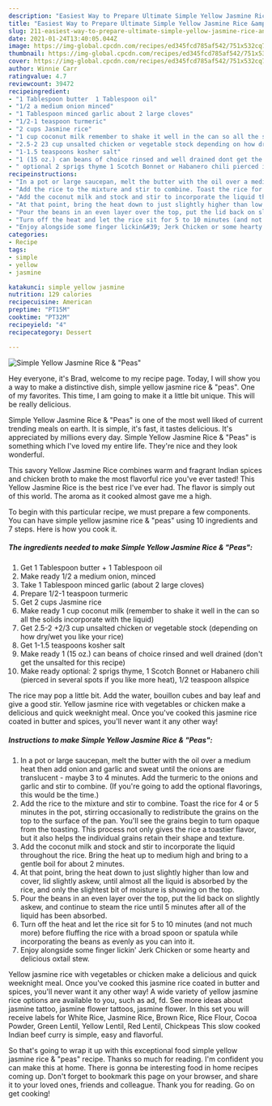 ```yaml
---
description: "Easiest Way to Prepare Ultimate Simple Yellow Jasmine Rice &amp;amp; &amp;#34;Peas&amp;#34;"
title: "Easiest Way to Prepare Ultimate Simple Yellow Jasmine Rice &amp;amp; &amp;#34;Peas&amp;#34;"
slug: 211-easiest-way-to-prepare-ultimate-simple-yellow-jasmine-rice-and-amp-and-34-peas-and-34
date: 2021-01-24T13:40:05.044Z
image: https://img-global.cpcdn.com/recipes/ed345fcd785af542/751x532cq70/simple-yellow-jasmine-rice-peas-recipe-main-photo.jpg
thumbnail: https://img-global.cpcdn.com/recipes/ed345fcd785af542/751x532cq70/simple-yellow-jasmine-rice-peas-recipe-main-photo.jpg
cover: https://img-global.cpcdn.com/recipes/ed345fcd785af542/751x532cq70/simple-yellow-jasmine-rice-peas-recipe-main-photo.jpg
author: Winnie Carr
ratingvalue: 4.7
reviewcount: 39472
recipeingredient:
- "1 Tablespoon butter  1 Tablespoon oil"
- "1/2 a medium onion minced"
- "1 Tablespoon minced garlic about 2 large cloves"
- "1/2-1 teaspoon turmeric"
- "2 cups Jasmine rice"
- "1 cup coconut milk remember to shake it well in the can so all the solids incorporate with the liquid"
- "2.5-2 23 cup unsalted chicken or vegetable stock depending on how drywet you like your rice"
- "1-1.5 teaspoons kosher salt"
- "1 (15 oz.) can beans of choice rinsed and well drained dont get the unsalted for this recipe"
- " optional 2 sprigs thyme 1 Scotch Bonnet or Habanero chili pierced in several spots if you like more heat 12 teaspoon allspice"
recipeinstructions:
- "In a pot or large saucepan, melt the butter with the oil over a medium heat then add onion and garlic and sweat until the onions are translucent - maybe 3 to 4 minutes. Add the turmeric to the onions and garlic and stir to combine. (If you&#39;re going to add the optional flavorings, this would be the time.)"
- "Add the rice to the mixture and stir to combine. Toast the rice for 4 or 5 minutes in the pot, stirring occasionally to redistribute the grains on the top to the surface of the pan. You&#39;ll see the grains begin to turn opaque from the toasting. This process not only gives the rice a toastier flavor, but it also helps the individual grains retain their shape and texture."
- "Add the coconut milk and stock and stir to incorporate the liquid throughout the rice. Bring the heat up to medium high and bring to a gentle boil for about 2 minutes."
- "At that point, bring the heat down to just slightly higher than low and cover, lid slightly askew, until almost all the liquid is absorbed by the rice, and only the slightest bit of moisture is showing on the top."
- "Pour the beans in an even layer over the top, put the lid back on slightly askew, and continue to steam the rice until 5 minutes after all of the liquid has been absorbed."
- "Turn off the heat and let the rice sit for 5 to 10 minutes (and not much more) before fluffing the rice with a broad spoon or spatula while incorporating the beans as evenly as you can into it."
- "Enjoy alongside some finger lickin&#39; Jerk Chicken or some hearty and delicious oxtail stew."
categories:
- Recipe
tags:
- simple
- yellow
- jasmine

katakunci: simple yellow jasmine 
nutrition: 129 calories
recipecuisine: American
preptime: "PT15M"
cooktime: "PT32M"
recipeyield: "4"
recipecategory: Dessert

---
```



![Simple Yellow Jasmine Rice &amp; &#34;Peas&#34;](https://img-global.cpcdn.com/recipes/ed345fcd785af542/751x532cq70/simple-yellow-jasmine-rice-peas-recipe-main-photo.jpg)

Hey everyone, it's Brad, welcome to my recipe page. Today, I will show you a way to make a distinctive dish, simple yellow jasmine rice &amp; &#34;peas&#34;. One of my favorites. This time, I am going to make it a little bit unique. This will be really delicious.

Simple Yellow Jasmine Rice &amp; &#34;Peas&#34; is one of the most well liked of current trending meals on earth. It is simple, it's fast, it tastes delicious. It's appreciated by millions every day. Simple Yellow Jasmine Rice &amp; &#34;Peas&#34; is something which I've loved my entire life. They're nice and they look wonderful.

This savory Yellow Jasmine Rice combines warm and fragrant Indian spices and chicken broth to make the most flavorful rice you&#39;ve ever tasted! This Yellow Jasmine Rice is the best rice I&#39;ve ever had. The flavor is simply out of this world. The aroma as it cooked almost gave me a high.


To begin with this particular recipe, we must prepare a few components. You can have simple yellow jasmine rice &amp; &#34;peas&#34; using 10 ingredients and 7 steps. Here is how you cook it.

<!--inarticleads1-->

##### The ingredients needed to make Simple Yellow Jasmine Rice &amp; &#34;Peas&#34;:

1. Get 1 Tablespoon butter + 1 Tablespoon oil
1. Make ready 1/2 a medium onion, minced
1. Take 1 Tablespoon minced garlic (about 2 large cloves)
1. Prepare 1/2-1 teaspoon turmeric
1. Get 2 cups Jasmine rice
1. Make ready 1 cup coconut milk (remember to shake it well in the can so all the solids incorporate with the liquid)
1. Get 2.5-2 +2/3 cup unsalted chicken or vegetable stock (depending on how dry/wet you like your rice)
1. Get 1-1.5 teaspoons kosher salt
1. Make ready 1 (15 oz.) can beans of choice rinsed and well drained (don&#39;t get the unsalted for this recipe)
1. Make ready  optional: 2 sprigs thyme, 1 Scotch Bonnet or Habanero chili (pierced in several spots if you like more heat), 1/2 teaspoon allspice


The rice may pop a little bit. Add the water, bouillon cubes and bay leaf and give a good stir. Yellow jasmine rice with vegetables or chicken make a delicious and quick weeknight meal. Once you&#39;ve cooked this jasmine rice coated in butter and spices, you&#39;ll never want it any other way! 

<!--inarticleads2-->

##### Instructions to make Simple Yellow Jasmine Rice &amp; &#34;Peas&#34;:

1. In a pot or large saucepan, melt the butter with the oil over a medium heat then add onion and garlic and sweat until the onions are translucent - maybe 3 to 4 minutes. Add the turmeric to the onions and garlic and stir to combine. (If you&#39;re going to add the optional flavorings, this would be the time.)
1. Add the rice to the mixture and stir to combine. Toast the rice for 4 or 5 minutes in the pot, stirring occasionally to redistribute the grains on the top to the surface of the pan. You&#39;ll see the grains begin to turn opaque from the toasting. This process not only gives the rice a toastier flavor, but it also helps the individual grains retain their shape and texture.
1. Add the coconut milk and stock and stir to incorporate the liquid throughout the rice. Bring the heat up to medium high and bring to a gentle boil for about 2 minutes.
1. At that point, bring the heat down to just slightly higher than low and cover, lid slightly askew, until almost all the liquid is absorbed by the rice, and only the slightest bit of moisture is showing on the top.
1. Pour the beans in an even layer over the top, put the lid back on slightly askew, and continue to steam the rice until 5 minutes after all of the liquid has been absorbed.
1. Turn off the heat and let the rice sit for 5 to 10 minutes (and not much more) before fluffing the rice with a broad spoon or spatula while incorporating the beans as evenly as you can into it.
1. Enjoy alongside some finger lickin&#39; Jerk Chicken or some hearty and delicious oxtail stew.


Yellow jasmine rice with vegetables or chicken make a delicious and quick weeknight meal. Once you&#39;ve cooked this jasmine rice coated in butter and spices, you&#39;ll never want it any other way! A wide variety of yellow jasmine rice options are available to you, such as ad, fd. See more ideas about jasmine tattoo, jasmine flower tattoos, jasmine flower. In this set you will receive labels for White Rice, Jasmine Rice, Brown Rice, Rice Flour, Cocoa Powder, Green Lentil, Yellow Lentil, Red Lentil, Chickpeas This slow cooked Indian beef curry is simple, easy and flavorful. 

So that's going to wrap it up with this exceptional food simple yellow jasmine rice &amp; &#34;peas&#34; recipe. Thanks so much for reading. I'm confident you can make this at home. There is gonna be interesting food in home recipes coming up. Don't forget to bookmark this page on your browser, and share it to your loved ones, friends and colleague. Thank you for reading. Go on get cooking!
